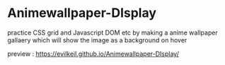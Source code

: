 # Animewallpaper-DIsplay
practice CSS grid and Javascript DOM etc by making a anime wallpaper gallaery which will show the image as a background on hover

preview : https://evilkeil.github.io/Animewallpaper-DIsplay/